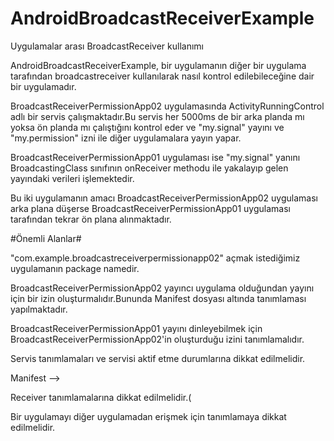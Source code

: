 # AndroidBroadcastReceiverExample
Uygulamalar arası BroadcastReceiver kullanımı

AndroidBroadcastReceiverExample, bir uygulamanın diğer bir uygulama tarafından broadcastreceiver kullanılarak nasıl kontrol edilebileceğine dair bir uygulamadır.

BroadcastReceiverPermissionApp02 uygulamasında ActivityRunningControl adlı bir servis çalışmaktadır.Bu servis her 5000ms de bir arka planda mı yoksa ön planda mı çalıştığını kontrol eder ve "my.signal" yayını ve "my.permission" izni ile diğer uygulamalara yayın yapar.

BroadcastReceiverPermissionApp01 uygulaması ise "my.signal" yanını BroadcastingClass sınıfının onReceiver methodu ile yakalayıp gelen yayındaki verileri işlemektedir.

Bu iki uygulamanın amacı BroadcastReceiverPermissionApp02 uygulaması arka plana düşerse BroadcastReceiverPermissionApp01 uygulaması tarafından tekrar ön plana alınmaktadır.

#Önemli Alanlar#

"com.example.broadcastreceiverpermissionapp02" açmak istediğimiz uygulamanın package namedir.

BroadcastReceiverPermissionApp02  yayıncı uygulama olduğundan yayını için bir izin oluşturmalıdır.Bununda Manifest dosyası altında tanımlaması yapılmaktadır.

   <permission android:name="my.permission" android:protectionLevel="signature"></permission>
   
BroadcastReceiverPermissionApp01 yayını dinleyebilmek için BroadcastReceiverPermissionApp02'in oluşturduğu izini tanımlamalıdır.

   <uses-permission android:name="my.permission" />
    
   
Servis tanımlamaları ve servisi aktif etme durumlarına dikkat edilmelidir.

   Manifest --> <service android:name=".ActivityRunningControl"/>
  
Receiver tanımlamalarına dikkat edilmelidir.(

   <receiver android:name=".BroadcastingClass" android:exported="true">
			<intent-filter>
				<action android:name="my.signal"></action>
			</intent-filter>
		</receiver>
   
   
Bir uygulamayı diğer uygulamadan erişmek için tanımlamaya dikkat edilmelidir.

   <queries>
		 <package android:name="com.example.broadcastreceiverpermissionapp02" />
	 </queries>
   
   
   
   
  

	

